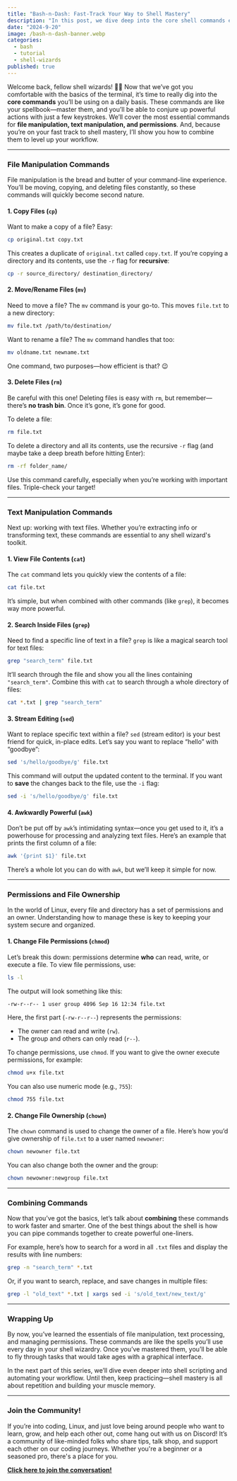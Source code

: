```yaml
---
title: "Bash-n-Dash: Fast-Track Your Way to Shell Mastery"
description: "In this post, we dive deep into the core shell commands every aspiring shell wizard should know. From file manipulation to text processing, and managing file permissions, these commands are the foundation of mastering the command line. Let’s level up your shell skills with practical examples and powerful one-liners!"
date: "2024-9-20"
image: /bash-n-dash-banner.webp
categories:
  - bash
  - tutorial
  - shell-wizards
published: true
---
```


Welcome back, fellow shell wizards! 🧙‍♂️ Now that we’ve got you comfortable with the basics of the terminal, it’s time to really dig into the **core commands** you’ll be using on a daily basis. These commands are like your spellbook—master them, and you’ll be able to conjure up powerful actions with just a few keystrokes. We’ll cover the most essential commands for **file manipulation, text manipulation, and permissions**. And, because you’re on your fast track to shell mastery, I’ll show you how to combine them to level up your workflow.

---

### **File Manipulation Commands**

File manipulation is the bread and butter of your command-line experience. You’ll be moving, copying, and deleting files constantly, so these commands will quickly become second nature.

#### **1. Copy Files (`cp`)**

Want to make a copy of a file? Easy:

```bash
cp original.txt copy.txt
```

This creates a duplicate of `original.txt` called `copy.txt`. If you’re copying a directory and its contents, use the `-r` flag for **recursive**:

```bash
cp -r source_directory/ destination_directory/
```

#### **2. Move/Rename Files (`mv`)**

Need to move a file? The `mv` command is your go-to. This moves `file.txt` to a new directory:

```bash
mv file.txt /path/to/destination/
```

Want to rename a file? The `mv` command handles that too:

```bash
mv oldname.txt newname.txt
```

One command, two purposes—how efficient is that? 😉

#### **3. Delete Files (`rm`)**

Be careful with this one! Deleting files is easy with `rm`, but remember—there’s **no trash bin**. Once it’s gone, it’s gone for good.

To delete a file:

```bash
rm file.txt
```

To delete a directory and all its contents, use the recursive `-r` flag (and maybe take a deep breath before hitting Enter):

```bash
rm -rf folder_name/
```

Use this command carefully, especially when you’re working with important files. Triple-check your target!

---

### **Text Manipulation Commands**

Next up: working with text files. Whether you’re extracting info or transforming text, these commands are essential to any shell wizard's toolkit.

#### **1. View File Contents (`cat`)**

The `cat` command lets you quickly view the contents of a file:

```bash
cat file.txt
```

It’s simple, but when combined with other commands (like `grep`), it becomes way more powerful.

#### **2. Search Inside Files (`grep`)**

Need to find a specific line of text in a file? `grep` is like a magical search tool for text files:

```bash
grep "search_term" file.txt
```

It’ll search through the file and show you all the lines containing `"search_term"`. Combine this with `cat` to search through a whole directory of files:

```bash
cat *.txt | grep "search_term"
```

#### **3. Stream Editing (`sed`)**

Want to replace specific text within a file? `sed` (stream editor) is your best friend for quick, in-place edits. Let’s say you want to replace “hello” with “goodbye”:

```bash
sed 's/hello/goodbye/g' file.txt
```

This command will output the updated content to the terminal. If you want to **save** the changes back to the file, use the `-i` flag:

```bash
sed -i 's/hello/goodbye/g' file.txt
```

#### **4. Awkwardly Powerful (`awk`)**

Don’t be put off by `awk`’s intimidating syntax—once you get used to it, it’s a powerhouse for processing and analyzing text files. Here’s an example that prints the first column of a file:

```bash
awk '{print $1}' file.txt
```

There’s a whole lot you can do with `awk`, but we’ll keep it simple for now.

---

### **Permissions and File Ownership**

In the world of Linux, every file and directory has a set of permissions and an owner. Understanding how to manage these is key to keeping your system secure and organized.

#### **1. Change File Permissions (`chmod`)**

Let’s break this down: permissions determine **who** can read, write, or execute a file. To view file permissions, use:

```bash
ls -l
```

The output will look something like this:

```bash
-rw-r--r-- 1 user group 4096 Sep 16 12:34 file.txt
```

Here, the first part (`-rw-r--r--`) represents the permissions:

- The owner can read and write (`rw`).
- The group and others can only read (`r--`).

To change permissions, use `chmod`. If you want to give the owner execute permissions, for example:

```bash
chmod u+x file.txt
```

You can also use numeric mode (e.g., `755`):

```bash
chmod 755 file.txt
```

#### **2. Change File Ownership (`chown`)**

The `chown` command is used to change the owner of a file. Here’s how you’d give ownership of `file.txt` to a user named `newowner`:

```bash
chown newowner file.txt
```

You can also change both the owner and the group:

```bash
chown newowner:newgroup file.txt
```

---

### **Combining Commands**

Now that you’ve got the basics, let’s talk about **combining** these commands to work faster and smarter. One of the best things about the shell is how you can pipe commands together to create powerful one-liners.

For example, here’s how to search for a word in all `.txt` files and display the results with line numbers:

```bash
grep -n "search_term" *.txt
```

Or, if you want to search, replace, and save changes in multiple files:

```bash
grep -l "old_text" *.txt | xargs sed -i 's/old_text/new_text/g'
```

---

### **Wrapping Up**

By now, you’ve learned the essentials of file manipulation, text processing, and managing permissions. These commands are like the spells you’ll use every day in your shell wizardry. Once you’ve mastered them, you’ll be able to fly through tasks that would take ages with a graphical interface.

In the next part of this series, we’ll dive even deeper into shell scripting and automating your workflow. Until then, keep practicing—shell mastery is all about repetition and building your muscle memory.

---

### **Join the Community!**

If you’re into coding, Linux, and just love being around people who want to learn, grow, and help each other out, come hang out with us on Discord! It’s a community of like-minded folks who share tips, talk shop, and support each other on our coding journeys. Whether you're a beginner or a seasoned pro, there's a place for you.

**[Click here to join the conversation!](https://discord.gg/4PCy4Bz)**
